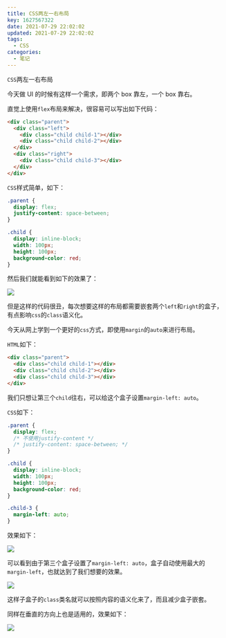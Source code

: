 ```yaml
---
title: CSS两左一右布局
key: 1627567322date: 2021-07-29 22:02:02
updated: 2021-07-29 22:02:02
tags:
  - CSS
categories:
  - 笔记
---
```


`CSS`两左一右布局

<!-- more -->

今天做 UI 的时候有这样一个需求，即两个 box 靠左，一个 box 靠右。

直觉上使用`flex`布局来解决，很容易可以写出如下代码：

```html
<div class="parent">
  <div class="left">
    <div class="child child-1"></div>
    <div class="child child-2"></div>
  </div>
  <div class="right">
    <div class="child child-3"></div>
  </div>
</div>
```

`CSS`样式简单，如下：

```css
.parent {
  display: flex;
  justify-content: space-between;
}

.child {
  display: inline-block;
  width: 100px;
  height: 100px;
  background-color: red;
}
```

然后我们就能看到如下的效果了：

![](https://z3.ax1x.com/2021/07/29/Wqr9dH.png)

但是这样的代码很丑，每次想要这样的布局都需要嵌套两个`left`和`right`的盒子，有点影响`css`的`class`语义化。

今天从网上学到一个更好的`css`方式，即使用`margin`的`auto`来进行布局。

`HTML`如下：

```html
<div class="parent">
  <div class="child child-1"></div>
  <div class="child child-2"></div>
  <div class="child child-3"></div>
</div>
```

我们只想让第三个`child`往右，可以给这个盒子设置`margin-left: auto`。

`CSS`如下：

```css
.parent {
  display: flex;
  /* 不使用justify-content */
  /* justify-content: space-between; */
}

.child {
  display: inline-block;
  width: 100px;
  height: 100px;
  background-color: red;
}

.child-3 {
  margin-left: auto;
}
```

效果如下：

![](https://z3.ax1x.com/2021/07/29/WqsOKK.png)

可以看到由于第三个盒子设置了`margin-left: auto`，盒子自动使用最大的`margin-left`，也就达到了我们想要的效果。

![](https://z3.ax1x.com/2021/07/29/WqyC8I.png)

这样子盒子的`class`类名就可以按照内容的语义化来了，而且减少盒子嵌套。

同样在垂直的方向上也是适用的，效果如下：

![](https://z3.ax1x.com/2021/07/29/Wq6neO.png)